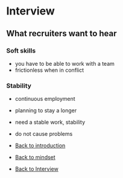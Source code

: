 # Interview

## What recruiters want to hear

### Soft skills
- you have to be able to work with a team 
- frictionless when in conflict

### Stability
- continuous employment
- planning to stay a longer
- need a stable work, stability
- do not cause problems


- [Back to introduction](readme.md)
- [Back to mindset](mindset.md)
- [Back to Interview](interview.md)